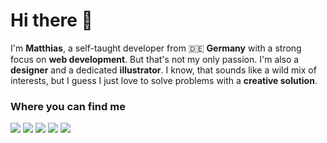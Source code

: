 # Hi there 👋

I'm **Matthias**, a self-taught developer from :de: **Germany** with a strong focus on **web development**. 
But that's not my only passion. I'm also a **designer** and a dedicated **illustrator**. I know, that sounds like a wild mix of interests, but I guess I just love to solve problems with a **creative solution**.

### Where you can find me

[<img src="https://img.shields.io/badge/Portfolio-%2312100E.svg?&style=for-the-badge&logo=google&color=21262d" />](https://matthiasdevers.com)
[<img src="https://img.shields.io/badge/Email-%2312100E.svg?&style=for-the-badge&logo=gmail&color=21262d" />](mailto:contact@matthiasdevers.com)
[<img src="https://img.shields.io/badge/LeetCode-%2312100E.svg?&style=for-the-badge&logo=leetcode&color=21262d" />](https://leetcode.com/MatthiasDevers/)
[<img src="https://img.shields.io/badge/dribbble-%2312100E.svg?&style=for-the-badge&logo=dribbble&color=21262d" />](https://dribbble.com/matthiasdevers)
[<img src="https://img.shields.io/badge/Behance-%2312100E.svg?&style=for-the-badge&logo=behance&color=21262d" />](https://www.behance.net/matthiasdevers)